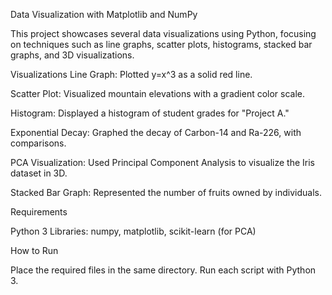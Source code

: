 Data Visualization with Matplotlib and NumPy

This project showcases several data visualizations using Python, focusing on techniques such as line graphs, scatter plots, histograms, stacked bar graphs, and 3D visualizations.

Visualizations
Line Graph: Plotted y=x^3 as a solid red line.

Scatter Plot: Visualized mountain elevations with a gradient color scale.

Histogram: Displayed a histogram of student grades for "Project A."

Exponential Decay: Graphed the decay of Carbon-14 and Ra-226, with comparisons.

PCA Visualization: Used Principal Component Analysis to visualize the Iris dataset in 3D.

Stacked Bar Graph: Represented the number of fruits owned by individuals.

Requirements

Python 3
Libraries: numpy, matplotlib, scikit-learn (for PCA)

How to Run

Place the required files in the same directory.
Run each script with Python 3.

